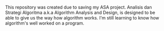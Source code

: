 This repository was created due to saving my ASA project.
Analisis dan Strategi Algoritma  a.k.a Algorithm Analysis and Design,
is designed to be able to give us the way how algorithm works.
I'm still learning to know how algorithm's well worked on a program.
